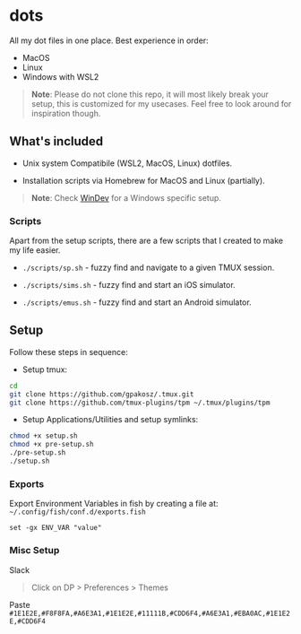 # dots

All my dot files in one place. Best experience in order:

- MacOS
- Linux
- Windows with WSL2

> **Note**: Please do not clone this repo, it will most likely break your setup, this is customized for my usecases. Feel free to look around for inspiration though.

## What's included

- Unix system Compatibile (WSL2, MacOS, Linux) dotfiles.

- Installation scripts via Homebrew for MacOS and Linux (partially).

> **Note**: Check [WinDev](/windev/README.md) for a Windows specific setup.

### Scripts

Apart from the setup scripts, there are a few scripts that I created to make my life easier.

- `./scripts/sp.sh` - fuzzy find and navigate to a given TMUX session.

- `./scripts/sims.sh` - fuzzy find and start an iOS simulator.

- `./scripts/emus.sh` - fuzzy find and start an Android simulator.

## Setup

Follow these steps in sequence:

- Setup tmux:

```bash
cd
git clone https://github.com/gpakosz/.tmux.git
git clone https://github.com/tmux-plugins/tpm ~/.tmux/plugins/tpm
```

- Setup Applications/Utilities and setup symlinks:

```bash
chmod +x setup.sh
chmod +x pre-setup.sh
./pre-setup.sh
./setup.sh
```

### Exports

Export Environment Variables in fish by creating a file at: `~/.config/fish/conf.d/exports.fish`

```fish
set -gx ENV_VAR "value"
```

### Misc Setup

Slack

> Click on DP > Preferences > Themes

Paste `#1E1E2E,#F8F8FA,#A6E3A1,#1E1E2E,#11111B,#CDD6F4,#A6E3A1,#EBA0AC,#1E1E2E,#CDD6F4`
